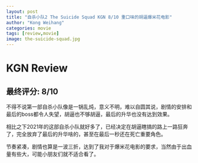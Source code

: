 ```yaml
---
layout: post
title: "自杀小队2 The Suicide Squad KGN 8/10 重口味的胡逼爆米花电影"
author: "Kong Weihang"
categories: movie
tags: [review,movie]
image: the-suicide-squad.jpg
---
```


# KGN Review

## 最终评分: 8/10

不得不说第一部自杀小队像是一锅乱炖，意义不明，难以自圆其说，剧情的安排和最后的boss都令人失望，胡逼也不够胡逼，最后的升华也没有达到效果。

相比之下2021年的这部自杀小队就好多了，已经决定在胡逼瞎搞的路上一路狂奔了，完全放弃了最后的升华啥的，甚至在最后一秒还在死亡重要角色。

节奏紧凑，剧情也算是一波三折，达到了我对于爆米花电影的要求，当然由于出血量有些大，可能小朋友们就不适合看了。

